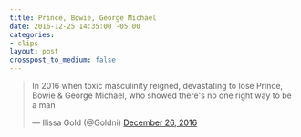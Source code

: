 ```yaml
---
title: Prince, Bowie, George Michael
date: 2016-12-25 14:35:00 -05:00
categories:
- clips
layout: post
crosspost_to_medium: false
---
```


<blockquote class="twitter-tweet" data-lang="en"><p lang="en" dir="ltr">In 2016 when toxic masculinity reigned, devastating to lose Prince, Bowie &amp; George Michael, who showed there&#39;s no one right way to be a man</p>&mdash; Ilissa Gold (@Goldni) <a href="https://twitter.com/Goldni/status/813172476418998276">December 26, 2016</a></blockquote>
<script async src="//platform.twitter.com/widgets.js" charset="utf-8"></script>